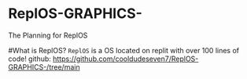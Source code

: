 # ReplOS-GRAPHICS-
The Planning for ReplOS

#What is ReplOS?
`ReplOS` is a OS located on replit 
with over 100 lines of code!
github:
https://github.com/cooldudeseven7/ReplOS-GRAPHICS-/tree/main
